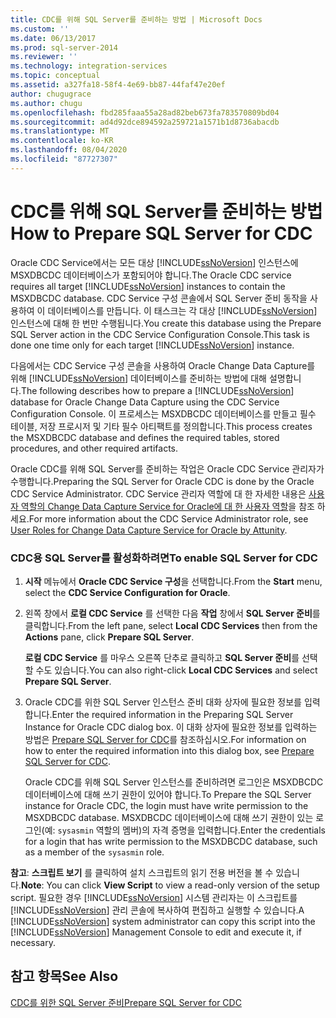 ```yaml
---
title: CDC를 위해 SQL Server를 준비하는 방법 | Microsoft Docs
ms.custom: ''
ms.date: 06/13/2017
ms.prod: sql-server-2014
ms.reviewer: ''
ms.technology: integration-services
ms.topic: conceptual
ms.assetid: a327fa18-58f4-4e69-bb87-44faf47e20ef
author: chugugrace
ms.author: chugu
ms.openlocfilehash: fbd285faaa55a28ad82beb673fa783570809bd04
ms.sourcegitcommit: ad4d92dce894592a259721a1571b1d8736abacdb
ms.translationtype: MT
ms.contentlocale: ko-KR
ms.lasthandoff: 08/04/2020
ms.locfileid: "87727307"
---
```

# <a name="how-to-prepare-sql-server-for-cdc"></a><span data-ttu-id="061b1-102">CDC를 위해 SQL Server를 준비하는 방법</span><span class="sxs-lookup"><span data-stu-id="061b1-102">How to Prepare SQL Server for CDC</span></span>
  <span data-ttu-id="061b1-103">Oracle CDC Service에서는 모든 대상 [!INCLUDE[ssNoVersion](../../includes/ssnoversion-md.md)] 인스턴스에 MSXDBCDC 데이터베이스가 포함되어야 합니다.</span><span class="sxs-lookup"><span data-stu-id="061b1-103">The Oracle CDC service requires all target [!INCLUDE[ssNoVersion](../../includes/ssnoversion-md.md)] instances to contain the MSXDBCDC database.</span></span> <span data-ttu-id="061b1-104">CDC Service 구성 콘솔에서 SQL Server 준비 동작을 사용하여 이 데이터베이스를 만듭니다. 이 태스크는 각 대상 [!INCLUDE[ssNoVersion](../../includes/ssnoversion-md.md)] 인스턴스에 대해 한 번만 수행됩니다.</span><span class="sxs-lookup"><span data-stu-id="061b1-104">You create this database using the Prepare SQL Server action in the CDC Service Configuration Console.This task is done one time only for each target [!INCLUDE[ssNoVersion](../../includes/ssnoversion-md.md)] instance.</span></span>  
  
 <span data-ttu-id="061b1-105">다음에서는 CDC Service 구성 콘솔을 사용하여 Oracle Change Data Capture를 위해 [!INCLUDE[ssNoVersion](../../includes/ssnoversion-md.md)] 데이터베이스를 준비하는 방법에 대해 설명합니다.</span><span class="sxs-lookup"><span data-stu-id="061b1-105">The following describes how to prepare a [!INCLUDE[ssNoVersion](../../includes/ssnoversion-md.md)] database for Oracle Change Data Capture using the CDC Service Configuration Console.</span></span> <span data-ttu-id="061b1-106">이 프로세스는 MSXDBCDC 데이터베이스를 만들고 필수 테이블, 저장 프로시저 및 기타 필수 아티팩트를 정의합니다.</span><span class="sxs-lookup"><span data-stu-id="061b1-106">This process creates the MSXDBCDC database and defines the required tables, stored procedures, and other required artifacts.</span></span>  
  
 <span data-ttu-id="061b1-107">Oracle CDC를 위해 SQL Server를 준비하는 작업은 Oracle CDC Service 관리자가 수행합니다.</span><span class="sxs-lookup"><span data-stu-id="061b1-107">Preparing the SQL Server for Oracle CDC is done by the Oracle CDC Service Administrator.</span></span> <span data-ttu-id="061b1-108">CDC Service 관리자 역할에 대 한 자세한 내용은 [사용자 역할의 Change Data Capture Service for Oracle에 대 한 사용자 역할](user-roles.md)을 참조 하세요.</span><span class="sxs-lookup"><span data-stu-id="061b1-108">For more information about the CDC Service Administrator role, see [User Roles for Change Data Capture Service for Oracle by Attunity](user-roles.md).</span></span>  
  
### <a name="to-enable-sql-server-for-cdc"></a><span data-ttu-id="061b1-109">CDC용 SQL Server를 활성화하려면</span><span class="sxs-lookup"><span data-stu-id="061b1-109">To enable SQL Server for CDC</span></span>  
  
1.  <span data-ttu-id="061b1-110">**시작** 메뉴에서 **Oracle CDC Service 구성**을 선택합니다.</span><span class="sxs-lookup"><span data-stu-id="061b1-110">From the **Start** menu, select the **CDC Service Configuration for Oracle**.</span></span>  
  
2.  <span data-ttu-id="061b1-111">왼쪽 창에서 **로컬 CDC Service** 를 선택한 다음 **작업** 창에서 **SQL Server 준비**를 클릭합니다.</span><span class="sxs-lookup"><span data-stu-id="061b1-111">From the left pane, select **Local CDC Services** then from the **Actions** pane, click **Prepare SQL Server**.</span></span>  
  
     <span data-ttu-id="061b1-112">**로컬 CDC Service** 를 마우스 오른쪽 단추로 클릭하고 **SQL Server 준비**를 선택할 수도 있습니다.</span><span class="sxs-lookup"><span data-stu-id="061b1-112">You can also right-click **Local CDC Services** and select **Prepare SQL Server**.</span></span>  
  
3.  <span data-ttu-id="061b1-113">Oracle CDC를 위한 SQL Server 인스턴스 준비 대화 상자에 필요한 정보를 입력합니다.</span><span class="sxs-lookup"><span data-stu-id="061b1-113">Enter the required information in the Preparing SQL Server Instance for Oracle CDC dialog box.</span></span> <span data-ttu-id="061b1-114">이 대화 상자에 필요한 정보를 입력하는 방법은 [Prepare SQL Server for CDC](prepare-sql-server-for-cdc.md)를 참조하십시오.</span><span class="sxs-lookup"><span data-stu-id="061b1-114">For information on how to enter the required information into this dialog box, see [Prepare SQL Server for CDC](prepare-sql-server-for-cdc.md).</span></span>  
  
     <span data-ttu-id="061b1-115">Oracle CDC를 위해 SQL Server 인스턴스를 준비하려면 로그인은 MSXDBCDC 데이터베이스에 대해 쓰기 권한이 있어야 합니다.</span><span class="sxs-lookup"><span data-stu-id="061b1-115">To Prepare the SQL Server instance for Oracle CDC, the login must have write permission to the MSXDBCDC database.</span></span> <span data-ttu-id="061b1-116">MSXDBCDC 데이터베이스에 대해 쓰기 권한이 있는 로그인(예: `sysasmin` 역할의 멤버)의 자격 증명을 입력합니다.</span><span class="sxs-lookup"><span data-stu-id="061b1-116">Enter the credentials for a login that has write permission to the MSXDBCDC database, such as a member of the `sysasmin` role.</span></span>  
  
 <span data-ttu-id="061b1-117">**참고**: **스크립트 보기** 를 클릭하여 설치 스크립트의 읽기 전용 버전을 볼 수 있습니다.</span><span class="sxs-lookup"><span data-stu-id="061b1-117">**Note**: You can click **View Script** to view a read-only version of the setup script.</span></span> <span data-ttu-id="061b1-118">필요한 경우 [!INCLUDE[ssNoVersion](../../includes/ssnoversion-md.md)] 시스템 관리자는 이 스크립트를 [!INCLUDE[ssNoVersion](../../includes/ssnoversion-md.md)] 관리 콘솔에 복사하여 편집하고 실행할 수 있습니다.</span><span class="sxs-lookup"><span data-stu-id="061b1-118">A [!INCLUDE[ssNoVersion](../../includes/ssnoversion-md.md)] system administrator can copy this script into the [!INCLUDE[ssNoVersion](../../includes/ssnoversion-md.md)] Management Console to edit and execute it, if necessary.</span></span>  
  
## <a name="see-also"></a><span data-ttu-id="061b1-119">참고 항목</span><span class="sxs-lookup"><span data-stu-id="061b1-119">See Also</span></span>  
 [<span data-ttu-id="061b1-120">CDC를 위한 SQL Server 준비</span><span class="sxs-lookup"><span data-stu-id="061b1-120">Prepare SQL Server for CDC</span></span>](prepare-sql-server-for-cdc.md)  
  
  
